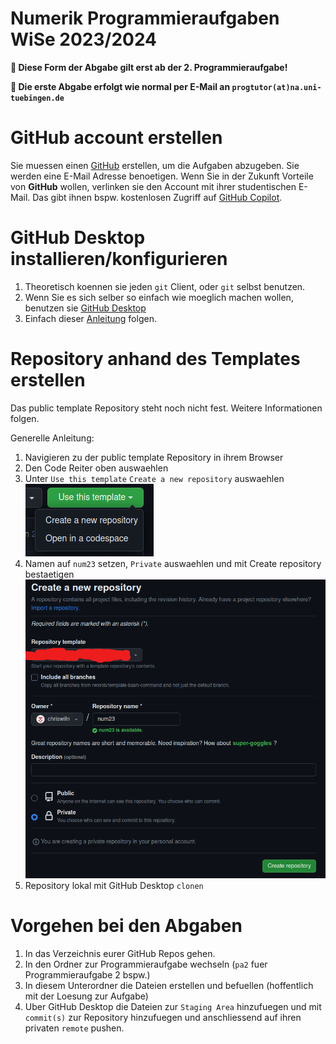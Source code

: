 # Numerik Programmieraufgaben WiSe 2023/2024

**🛑 Diese Form der Abgabe gilt erst ab der 2. Programmieraufgabe!**

**🛑 Die erste Abgabe erfolgt wie normal per E-Mail an `progtutor(at)na.uni-tuebingen.de`**


# GitHub account erstellen
Sie muessen einen [GitHub](https://github.com) erstellen, um die Aufgaben abzugeben. Sie werden eine E-Mail Adresse benoetigen. Wenn Sie in der Zukunft Vorteile von **GitHub** wollen, verlinken sie den Account mit ihrer studentischen E-Mail. Das gibt ihnen bspw. kostenlosen Zugriff auf [GitHub Copilot](https://github.com/features/copilot).

# GitHub Desktop installieren/konfigurieren
1. Theoretisch koennen sie jeden `git` Client, oder `git` selbst benutzen.
1. Wenn Sie es sich selber so einfach wie moeglich machen wollen, benutzen sie [GitHub Desktop](https://desktop.github.com/)
1. Einfach dieser [Anleitung](https://docs.github.com/de/desktop/installing-and-authenticating-to-github-desktop/setting-up-github-desktop) folgen.

# Repository anhand des Templates erstellen
Das public template Repository steht noch nicht fest. Weitere Informationen folgen.

Generelle Anleitung:
1. Navigieren zu der public template Repository in ihrem Browser
1. Den Code Reiter oben auswaehlen
1. Unter `Use this template` `Create a new repository` auswaehlen
   ![](./assets/231103202605.png)
1. Namen auf `num23` setzen, `Private` auswaehlen und mit Create repository bestaetigen
   ![](./assets/231103202908.png)
1. Repository lokal mit GitHub Desktop `clonen`

# Vorgehen bei den Abgaben
1. In das Verzeichnis eurer GitHub Repos gehen.
1. In den Ordner zur Programmieraufgabe wechseln (`pa2` fuer Programmieraufgabe 2 bspw.)
1. In diesem Unterordner die Dateien erstellen und befuellen (hoffentlich mit der Loesung zur Aufgabe)
1. Uber GitHub Desktop die Dateien zur `Staging Area` hinzufuegen und mit `commit(s)` zur Repository hinzufuegen und anschliessend auf ihren privaten `remote` pushen.
